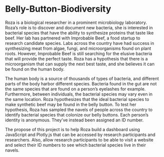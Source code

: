 # Belly-Button-Biodiversity


Roza is a biological researcher in a prominent microbiology laboratory. Roza’s role is to discover and document new bacteria, she is interested in bacterial species that have the ability to synthesize proteins that taste like beef. Her lab has partnered with Improbable Beef, a food startup to research candidate species. Labs across the country have had success in synthesizing meat from algae, fungi, and microorganisms found on plant roots. However, Improbable Beef is still searching for the elusive bacteria that will provide the perfect taste. Roza has a hypothesis that there is a microorganism that can supply the next best taste, and she believes it can be found on the human body.

The human body is a source of thousands of types of bacteria, and different parts of the body harbor different species. Bacteria found in the gut are not the same species that are found on a person’s eyelashes for example. Furthermore, between individuals, the bacterial species may vary even in the same location. Roza hypothesizes that the ideal bacterial species to make synthetic beef may be found in the belly button. To test her hypothesis, Roza has sampled the navels of people across the country to identify bacterial species that colonize our belly buttons. Each person’s identity is anonymous. They’ve instead been assigned an ID number.

The propose of this project is to help Roza build a dashboard using JavaScript and Plotly.js that can be accessed by research participants and researchers. Also, allow research participants to be able to visit a website and select their ID numbers to see which bacterial species live in their navels.
